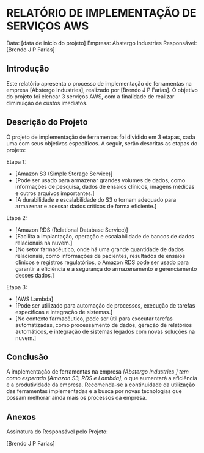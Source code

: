 # RELATÓRIO DE IMPLEMENTAÇÃO DE SERVIÇOS AWS

Data: [data de início do projeto]
Empresa: Abstergo Industries 
Responsável: [Brendo J P Farias]

## Introdução
Este relatório apresenta o processo de implementação de ferramentas na empresa [Abstergo Industries], realizado por [Brendo J P Farias]. O objetivo do projeto foi elencar 3 serviços AWS, com a finalidade de realizar diminuição de custos imediatos.

## Descrição do Projeto
O projeto de implementação de ferramentas foi dividido em 3 etapas, cada uma com seus objetivos específicos. A seguir, serão descritas as etapas do projeto:

Etapa 1: 
- [Amazon S3 (Simple Storage Service)]
- [Pode ser usado para armazenar grandes volumes de dados, como informações de pesquisa, dados de ensaios clínicos, imagens médicas e outros arquivos importantes.]
- [A durabilidade e escalabilidade do S3 o tornam adequado para armazenar e acessar dados críticos de forma eficiente.]

Etapa 2: 
- [Amazon RDS (Relational Database Service)]
- [Facilita a implantação, operação e escalabilidade de bancos de dados relacionais na nuvem.]
- [No setor farmacêutico, onde há uma grande quantidade de dados relacionais, como informações de pacientes, resultados de ensaios clínicos e registros regulatórios, o Amazon RDS pode ser usado para garantir a eficiência e a segurança do armazenamento e gerenciamento desses dados.]

Etapa 3: 
- [AWS Lambda]
- [Pode ser utilizado para automação de processos, execução de tarefas específicas e integração de sistemas.]
- [No contexto farmacêutico, pode ser útil para executar tarefas automatizadas, como processamento de dados, geração de relatórios automáticos, e integração de sistemas legados com novas soluções na nuvem.]



## Conclusão
A implementação de ferramentas na empresa *[Abstergo Industries ] tem como esperado [Amazon S3, RDS e Lambda]*, o que aumentará a eficiência e a produtividade da empresa. Recomenda-se a continuidade da utilização das ferramentas implementadas e a busca por novas tecnologias que possam melhorar ainda mais os processos da empresa.

## Anexos



Assinatura do Responsável pelo Projeto:

[Brendo J P Farias]